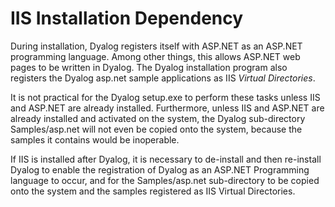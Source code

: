 # IIS Installation Dependency

During installation, Dyalog registers itself with ASP.NET as an ASP.NET programming language. Among other things, this allows ASP.NET web pages to be written in Dyalog. The Dyalog installation program  also registers the Dyalog asp.net sample applications as IIS *Virtual Directories*.

It is not practical for the Dyalog setup.exe to perform these tasks unless IIS and ASP.NET are already installed. Furthermore, unless IIS and ASP.NET are already installed and activated on the system, the Dyalog sub-directory Samples/asp.net will not even be copied onto the system, because the samples it contains would be inoperable.

If IIS is installed after Dyalog, it is necessary to de-install and then re-install Dyalog to enable the registration of Dyalog as an ASP.NET Programming language to occur, and for the Samples/asp.net sub-directory to be copied onto the system and the samples registered as IIS Virtual Directories.
